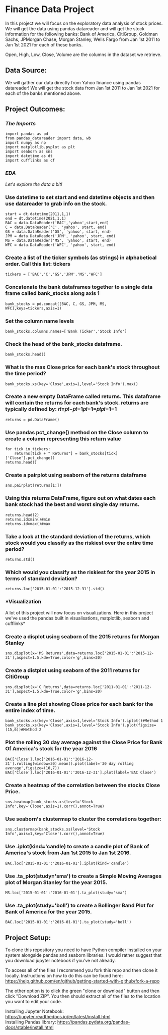 # Finance Data Project
In this project we will focus on the exploratory data analysis of stock prices. We will get the data using pandas datareader and will get the stock information for the following banks: Bank of America, CitiGroup, Goldman Sachs, JPMorgan Chase, Morgan Stanley, Wells Fargo from Jan 1st 2011 to Jan 1st 2021 for each of these banks.<br>

Open, High, Low, Close, Volume are the columns in the dataset we retrieve.

## Data Source:
We will gather our data directly from Yahoo finance using pandas datareader! We will get the stock data from Jan 1st 2011 to Jan 1st 2021 for each of the banks mentioned above.

## Project Outcomes:

### *The Imports*
```
import pandas as pd
from pandas_datareader import data, wb
import numpy as np
import matplotlib.pyplot as plt
import seaborn as sns
import datetime as dt
import cufflinks as cf
```
### *EDA*
*Let's explore the data a bit!*

### Use datetime to set start and end datetime objects and then use datareader to grab info on the stock.
```
start = dt.datetime(2011,1,1)
end = dt.datetime(2021,1,1)
BAC = data.DataReader('BAC','yahoo',start,end)
C = data.DataReader('C', 'yahoo', start, end)
GS = data.DataReader('GS', 'yahoo', start, end)
JPM = data.DataReader('JPM', 'yahoo', start, end)
MS = data.DataReader('MS', 'yahoo', start, end)
WFC = data.DataReader('WFC', 'yahoo', start, end)
```

### Create a list of the ticker symbols (as strings) in alphabetical order. Call this list: tickers
```
tickers = ['BAC','C','GS','JPM','MS','WFC']
```

### Concatenate the bank dataframes together to a single data frame called bank_stocks along axis 1
```
bank_stocks = pd.concat([BAC, C, GS, JPM, MS, WFC],keys=tickers,axis=1)
```

### Set the column name levels
```
bank_stocks.columns.names=['Bank Ticker','Stock Info']
```

### Check the head of the bank_stocks dataframe.
```
bank_stocks.head()
```

### What is the max Close price for each bank's stock throughout the time period?
```
bank_stocks.xs(key='Close',axis=1,level='Stock Info').max()
```

### Create a new empty DataFrame called returns. This dataframe will contain the returns for each bank's stock. returns are typically defined by: 𝑟𝑡=𝑝𝑡−𝑝𝑡−1𝑝𝑡−1=𝑝𝑡𝑝𝑡−1−1
``` 
returns = pd.DataFrame()
```

### Use pandas pct_change() method on the Close column to create a column representing this return value
```
for tick in tickers:
    returns[tick + " Returns"] = bank_stocks[tick]['Close'].pct_change()
returns.head()
```

### Create a pairplot using seaborn of the returns dataframe
```
sns.pairplot(returns[1:])
```

### Using this returns DataFrame, figure out on what dates each bank stock had the best and worst single day returns.
```
returns.head(2)
returns.idxmin()#min
returns.idxmax()#max
```

### Take a look at the standard deviation of the returns, which stock would you classify as the riskiest over the entire time period?
```
returns.std()
```

### Which would you classify as the riskiest for the year 2015 in terms of standard deviation?
```
returns.loc['2015-01-01':'2015-12-31'].std()
```

### *Visualization
A lot of this project will now focus on visualizations. Here in this project we've used the pandas built in visualisations, matplotlib, seaborn and cufflinks*

### Create a displot using seaborn of the 2015 returns for Morgan Stanley
```
sns.displot(x='MS Returns',data=returns.loc['2015-01-01':'2015-12-31'],aspect=1.5,kde=True,color='g',bins=20)
```

### Create a distplot using seaborn of the 2011 returns for CitiGroup
```
sns.displot(x='C Returns',data=returns.loc['2011-01-01':'2011-12-31'],aspect=1.5,kde=True,color='g',bins=20)
```

### Create a line plot showing Close price for each bank for the entire index of time.
```
bank_stocks.xs(key='Close',axis=1,level='Stock Info').iplot()#Method 1
bank_stocks.xs(key='Close',axis=1,level='Stock Info').plot(figsize=(15,6))#Method 2
```

### Plot the rolling 30 day average against the Close Price for Bank Of America's stock for the year 2016
```
BAC['Close'].loc['2016-01-01':'2016-12-31'].rolling(window=30).mean().plot(label='30 day rolling average',figsize=(10,7))
BAC['Close'].loc['2016-01-01':'2016-12-31'].plot(label='BAC Close')
```

### Create a heatmap of the correlation between the stocks Close Price.
```
sns.heatmap(bank_stocks.xs(level='Stock Info',key='Close',axis=1).corr(),annot=True)
```

### Use seaborn's clustermap to cluster the correlations together:
```
sns.clustermap(bank_stocks.xs(level='Stock Info',axis=1,key='Close').corr(),annot=True)
```

### Use .iplot(kind='candle) to create a candle plot of Bank of America's stock from Jan 1st 2015 to Jan 1st 2016.
```
BAC.loc['2015-01-01':'2016-01-01'].iplot(kind='candle')
```

### Use .ta_plot(study='sma') to create a Simple Moving Averages plot of Morgan Stanley for the year 2015.
```
MS.loc['2015-01-01':'2016-01-01'].ta_plot(study='sma')
```

### Use .ta_plot(study='boll') to create a Bollinger Band Plot for Bank of America for the year 2015.
```
BAC.loc['2015-01-01':'2016-01-01'].ta_plot(study='boll')
```
## Project Setup:
To clone this repository you need to have Python compiler installed on your system alongside pandas and seaborn libraries. I would rather suggest that you download jupyter notebook if you've not already.

To access all of the files I recommend you fork this repo and then clone it locally. Instructions on how to do this can be found here: https://help.github.com/en/github/getting-started-with-github/fork-a-repo

The other option is to click the green "clone or download" button and then click "Download ZIP". You then should extract all of the files to the location you want to edit your code.

Installing Jupyter Notebook: https://jupyter.readthedocs.io/en/latest/install.html<br>
Installing Pandas library: https://pandas.pydata.org/pandas-docs/stable/install.html




















